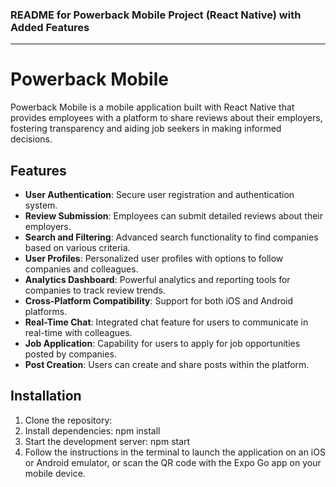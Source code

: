 ### README for Powerback Mobile Project (React Native) with Added Features

---

# Powerback Mobile

Powerback Mobile is a mobile application built with React Native that provides employees with a platform to share reviews about their employers, fostering transparency and aiding job seekers in making informed decisions.

## Features

- **User Authentication**: Secure user registration and authentication system.
- **Review Submission**: Employees can submit detailed reviews about their employers.
- **Search and Filtering**: Advanced search functionality to find companies based on various criteria.
- **User Profiles**: Personalized user profiles with options to follow companies and colleagues.
- **Analytics Dashboard**: Powerful analytics and reporting tools for companies to track review trends.
- **Cross-Platform Compatibility**: Support for both iOS and Android platforms.
- **Real-Time Chat**: Integrated chat feature for users to communicate in real-time with colleagues.
- **Job Application**: Capability for users to apply for job opportunities posted by companies.
- **Post Creation**: Users can create and share posts within the platform.

## Installation

1. Clone the repository:
2. Install dependencies: npm install
3. Start the development server: npm start
4. Follow the instructions in the terminal to launch the application on an iOS or Android emulator, or scan the QR code with the Expo Go app on your mobile device.
 
